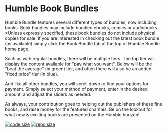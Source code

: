 
# Humble Book Bundles

Humble Bundle features several different types of bundles, now including books. Book bundles may include bundled ebooks, comics or audiobooks. *Unless expressly specified, these book bundles do not include physical copies for sale. If you are interested in checking out the latest book bundle (as available) simply click the Book Bundle tab at the top of Humble Bundle home page.

Such as with regular bundles, there will be multiple tiers. The top tier will display the content available for "pay what you want". Below will be the "beat the average" (in green) tier, and often there will also be an added "fixed price" tier (in blue).

And like all other bundles, you will scroll down to find your options for payment. Simply select your method of payment, enter in the desired amount, and adjust the sliders as needed.

As always, your contribution goes to helping out the publishers of these fine books, and raise money for the featured charities. Be on the lookout for what new & exciting books are presented on the Humble horizon!

[![code size](https://img.shields.io/github/languages/code-size/Certseeds/humble-book-bundle?color=%230099CC)]() 
[![repo size](https://img.shields.io/github/repo-size/Certseeds/humble-book-bundle?color=%23CC9900)]()